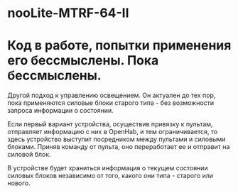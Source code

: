 # nooLite-MTRF-64-II

# Код в работе, попытки применения его бессмыслены. Пока бессмыслены.

Другой подход к управлению освещением. Он актуален до тех пор, пока применяются силовые блоки старого типа - без возможности запроса информации о состоянии. 

Если первый вариант устройства, осуществив привязку к пультам, отправляет информацию с них в OpenHab, и тем ограничивается, то здесь устройство выступит посредником между пультами и силовыми блоками. Приняв команду от пульта, оно переработает ее и отправит на силовой блок. 

В устройстве будет храниться информация о  текущем состоянии силовых блоков независимо от того, какого они типа - старого или нового.  
 
